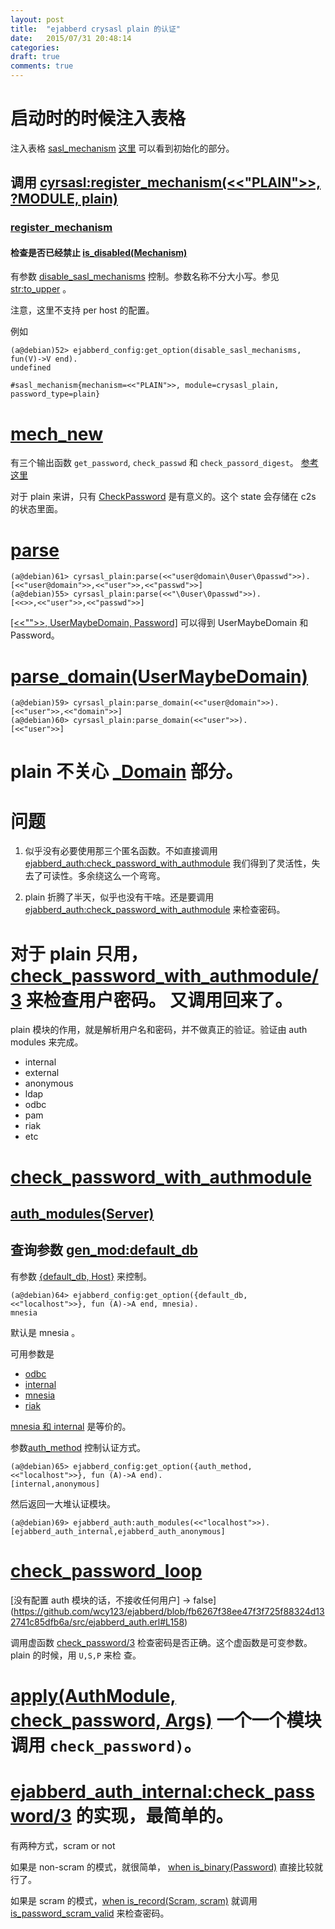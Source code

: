 ```yaml
---
layout: post
title:  "ejabberd crysasl plain 的认证"
date:   2015/07/31 20:48:14
categories:
draft: true
comments: true
---
```


# 启动时的时候注入表格

注入表格 [sasl_mechanism](https://github.com/wcy123/ejabberd/blob/fb6267f38ee47f3f725f88324d132741c85dfb6a/src/cyrsasl.erl#L148)  [这里](../../../07/30/ejabberd-%E7%9A%84%E5%90%AF%E5%8A%A8%E8%BF%87%E7%A8%8B/index.html#table_sasl_mechanism) 可以看到初始化的部分。

## 调用 [cyrsasl:register_mechanism(<<"PLAIN">>, ?MODULE, plain)](https://github.com/wcy123/ejabberd/blob/5a35405cd523127fcd051a38414529680b69505c/src/cyrsasl_plain.erl#L37)



### [register_mechanism](https://github.com/wcy123/ejabberd/blob/fb6267f38ee47f3f725f88324d132741c85dfb6a/src/cyrsasl.erl#L98)

#### 检查是否已经禁止 [is_disabled(Mechanism)](https://github.com/wcy123/ejabberd/blob/fb6267f38ee47f3f725f88324d132741c85dfb6a/src/cyrsasl.erl#L99)

 有参数
 [disable_sasl_mechanisms](https://github.com/wcy123/ejabberd/blob/fb6267f38ee47f3f725f88324d132741c85dfb6a/src/cyrsasl.erl#L236)
 控制。参数名称不分大小写。参见
 [str:to_upper](https://github.com/wcy123/ejabberd/blob/fb6267f38ee47f3f725f88324d132741c85dfb6a/src/cyrsasl.erl#L238)
 。

 注意，这里不支持 per host 的配置。


  例如
  ```
  (a@debian)52> ejabberd_config:get_option(disable_sasl_mechanisms, fun(V)->V end).
  undefined
  ```

```
#sasl_mechanism{mechanism=<<"PLAIN">>, module=crysasl_plain, password_type=plain}
```

# [mech_new](https://github.com/wcy123/ejabberd/blob/5a35405cd523127fcd051a38414529680b69505c/src/cyrsasl_plain.erl#L42)
  有三个输出函数 `get_password`, `check_passwd` 和
  `check_passord_digest`。 [参考这里](https://github.com/wcy123/ejabberd/blob/1048e21643cb610f112f8dc95d32e3230b819361/src/ejabberd_c2s.erl#L392-L403)

对于 plain 来讲，只有
[CheckPassword](https://github.com/wcy123/ejabberd/blob/5a35405cd523127fcd051a38414529680b69505c/src/cyrsasl_plain.erl#L42)
是有意义的。这个 state 会存储在 c2s 的状态里面。



# [parse](https://github.com/wcy123/ejabberd/blob/5a35405cd523127fcd051a38414529680b69505c/src/cyrsasl_plain.erl#L72)

```
(a@debian)61> cyrsasl_plain:parse(<<"user@domain\0user\0passwd">>).
[<<"user@domain">>,<<"user">>,<<"passwd">>]
(a@debian)55> cyrsasl_plain:parse(<<"\0user\0passwd">>).
[<<>>,<<"user">>,<<"passwd">>]
```

[[<<"">>, UserMaybeDomain, Password]](https://github.com/wcy123/ejabberd/blob/5a35405cd523127fcd051a38414529680b69505c/src/cyrsasl_plain.erl#L60) 可以得到 UserMaybeDomain 和 Password。




# [parse_domain(UserMaybeDomain)](https://github.com/wcy123/ejabberd/blob/5a35405cd523127fcd051a38414529680b69505c/src/cyrsasl_plain.erl#L61)

```
(a@debian)59> cyrsasl_plain:parse_domain(<<"user@domain">>).
[<<"user">>,<<"domain">>]
(a@debian)60> cyrsasl_plain:parse_domain(<<"user">>).
[<<"user">>]
```
# plain 不关心 [_Domain](https://github.com/wcy123/ejabberd/blob/5a35405cd523127fcd051a38414529680b69505c/src/cyrsasl_plain.erl#L63) 部分。

# 问题

1. 似乎没有必要使用那三个匿名函数。不如直接调用
   [ejabberd_auth:check_password_with_authmodule](https://github.com/wcy123/ejabberd/blob/1048e21643cb610f112f8dc95d32e3230b819361/src/ejabberd_c2s.erl#L401)
   我们得到了灵活性，失去了可读性。多余绕这么一个弯弯。


2. plain 折腾了半天，似乎也没有干啥。还是要调用
   [ejabberd_auth:check_password_with_authmodule](https://github.com/wcy123/ejabberd/blob/1048e21643cb610f112f8dc95d32e3230b819361/src/ejabberd_c2s.erl#L401)
   来检查密码。



# 对于 plain 只用，[check_password_with_authmodule/3](https://github.com/wcy123/ejabberd/blob/fb6267f38ee47f3f725f88324d132741c85dfb6a/src/ejabberd_auth.erl#L144) 来检查用户密码。 又调用回来了。

plain 模块的作用，就是解析用户名和密码，并不做真正的验证。验证由 auth modules 来完成。

  - internal
  - external
  - anonymous
  - ldap
  - odbc
  - pam
  - riak
  - etc

# [check_password_with_authmodule](https://github.com/wcy123/ejabberd/blob/fb6267f38ee47f3f725f88324d132741c85dfb6a/src/ejabberd_auth.erl#L153)

## [auth_modules(Server)](https://github.com/wcy123/ejabberd/blob/fb6267f38ee47f3f725f88324d132741c85dfb6a/src/ejabberd_auth.erl#L146)

## 查询参数  [gen_mod:default_db](https://github.com/wcy123/ejabberd/blob/fb6267f38ee47f3f725f88324d132741c85dfb6a/src/ejabberd_auth.erl#L430)

有参数
[{default_db, Host}](https://github.com/wcy123/ejabberd/blob/9a9633dbc50430185a49cfda489bc87bed838d7c/src/gen_mod.erl#L288)
来控制。

```
(a@debian)64> ejabberd_config:get_option({default_db, <<"localhost">>}, fun (A)->A end, mnesia).
mnesia
```

默认是  mnesia 。

可用参数是

 - [odbc](https://github.com/wcy123/ejabberd/blob/9a9633dbc50430185a49cfda489bc87bed838d7c/src/gen_mod.erl#L268)
 - [internal](https://github.com/wcy123/ejabberd/blob/9a9633dbc50430185a49cfda489bc87bed838d7c/src/gen_mod.erl#L269)
 - [mnesia](https://github.com/wcy123/ejabberd/blob/9a9633dbc50430185a49cfda489bc87bed838d7c/src/gen_mod.erl#L270)
 - [riak](https://github.com/wcy123/ejabberd/blob/9a9633dbc50430185a49cfda489bc87bed838d7c/src/gen_mod.erl#L271)

[mnesia 和 internal](https://github.com/wcy123/ejabberd/blob/fb6267f38ee47f3f725f88324d132741c85dfb6a/src/ejabberd_auth.erl#L431) 是等价的。

参数[auth_method](https://github.com/wcy123/ejabberd/blob/fb6267f38ee47f3f725f88324d132741c85dfb6a/src/ejabberd_auth.erl#L435) 控制认证方式。

```
(a@debian)65> ejabberd_config:get_option({auth_method,<<"localhost">>}, fun (A)->A end).
[internal,anonymous]
```

然后返回一大堆认证模块。

```
(a@debian)69> ejabberd_auth:auth_modules(<<"localhost">>).
[ejabberd_auth_internal,ejabberd_auth_anonymous]
```


# [check_password_loop](https://github.com/wcy123/ejabberd/blob/fb6267f38ee47f3f725f88324d132741c85dfb6a/src/ejabberd_auth.erl#L146)

[没有配置 auth 模块的话，不接收任何用户] -> false](https://github.com/wcy123/ejabberd/blob/fb6267f38ee47f3f725f88324d132741c85dfb6a/src/ejabberd_auth.erl#L158)

调用虚函数
[check_password/3](https://github.com/wcy123/ejabberd/blob/fb6267f38ee47f3f725f88324d132741c85dfb6a/src/ejabberd_auth.erl#L160)
检查密码是否正确。这个虚函数是可变参数。plain 的时候，用 `U,S,P` 来检
查。

# [apply(AuthModule, check_password, Args)](https://github.com/wcy123/ejabberd/blob/fb6267f38ee47f3f725f88324d132741c85dfb6a/src/ejabberd_auth.erl#L160) 一个一个模块调用 `check_password)`。

# [ejabberd_auth_internal:check_password/3](https://github.com/wcy123/ejabberd/blob/fb6267f38ee47f3f725f88324d132741c85dfb6a/src/ejabberd_auth_internal.erl#L89) 的实现，最简单的。

有两种方式，scram or not

如果是 non-scram 的模式，就很简单， [when is_binary(Password)](https://github.com/wcy123/ejabberd/blob/fb6267f38ee47f3f725f88324d132741c85dfb6a/src/ejabberd_auth_internal.erl#L95) 直接比较就行了。

如果是 scram 的模式，[when is_record(Scram, scram)](https://github.com/wcy123/ejabberd/blob/fb6267f38ee47f3f725f88324d132741c85dfb6a/src/ejabberd_auth_internal.erl#L98) 就调用 [is_password_scram_valid](https://github.com/wcy123/ejabberd/blob/fb6267f38ee47f3f725f88324d132741c85dfb6a/src/ejabberd_auth_internal.erl#L99) 来检查密码。
